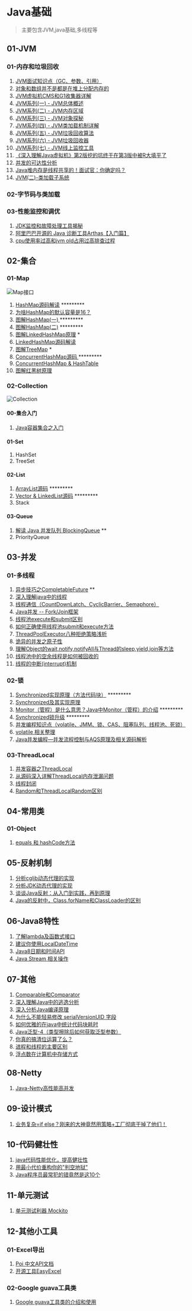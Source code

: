 # Java基础
 > 主要包含JVM,java基础,多线程等

## 01-JVM

### 01-内存和垃圾回收

1. [JVM面试知识点（GC、参数、引用）](https://juejin.im/post/5e7c90c5f265da42cc3e1b24)
2. [对象和数组并不是都是在堆上分配内存的](https://juejin.im/post/5e53961ff265da5740641f12)
3. [JVM虚拟机CMS和G1收集器详解](https://juejin.im/post/5e43a766518825497467ea13)
4. [JVM系列(一) - JVM总体概述](https://juejin.im/post/5e43abe9518825492b50a37c)
5. [JVM系列(二) - JVM内存区域](https://juejin.im/post/5e4a4b7ef265da572c5485f4)
6. [JVM系列(三) - JVM对象探秘](https://juejin.im/post/5e4b464a6fb9a07ccd518105)
7. [JVM系列(四) - JVM类加载机制详解](https://juejin.im/post/5e4b4981f265da57697103d3)
8. [JVM系列(五) - JVM垃圾回收算法](https://juejin.im/post/5e4cb4cbe51d4526c70fa545)
9. [JVM系列(六) - JVM垃圾回收器](https://juejin.im/post/5e4cbafbe51d4526c550a601)
10. [JVM系列(七) - JVM线上监控工具](https://juejin.im/post/5e4cbb98e51d4526f65cbdad)
11. [《深入理解Java虚拟机》第2版挖的坑终于在第3版中被R大填平了](https://juejin.im/post/5e4a46c8518825496452a9e2)
12. [并发的可达性分析](https://juejin.im/post/5e63ab6251882549165423a1)
13. [Java堆内存是线程共享的！面试官：你确定吗？](https://juejin.im/post/5e66f59f6fb9a07cde64e6da)
14. [JVM(二)-类加载子系统](https://juejin.im/post/5e8d6c1a6fb9a03c840d60ef)

### 02-字节码与类加载

### 03-性能监控和调优

1. [JDK监控和故障处理工具揭秘](https://juejin.im/post/5e43a7e051882549417fbcf9)
2. [阿里巴巴开源的 Java 诊断工具Arthas【入门篇】](https://juejin.im/post/5e537a1be51d4526d0595347)
3. [cpu使用率过高和jvm old占用过高排查过程](https://juejin.im/post/5e74174ce51d4527196d7708)



## 02-集合
### 01-Map
![Map接口](https://github.com/hsfxuebao/java-study/blob/master/src/main/01-Java%E5%9F%BA%E7%A1%80/Figure/01-Map%E6%8E%A5%E5%8F%A3%E7%BB%A7%E6%89%BF%E5%85%B3%E7%B3%BB.png)
1. [HashMap源码解读](https://juejin.im/post/5e4222b0518825492e494e19)   *********
2. [为啥HashMap的默认容量是16？](https://juejin.im/post/5e7c2bbff265da42bc796f6e)
3. [图解HashMap(一) ](https://juejin.im/post/5e7b47acf265da573d61cff5)  *********
4. [图解HashMap(二)](https://juejin.im/post/5e7b48c46fb9a07cdb469e66)   *********
5. [图解LinkedHashMap原理](https://juejin.im/post/5e74c4016fb9a07ca601c97a)   *
6. [LinkedHashMap源码解读](https://juejin.im/post/5e42242be51d4526c654b4e1)  
7. [图解TreeMap](https://juejin.im/post/5e7b4f2a5188255e277a3a8e)   *
8. [ConcurrentHashMap源码 ](https://juejin.im/post/5e421fc0e51d4526c5509f54)  *********
9. [ConcurrentHashMap & HashTable](https://juejin.im/post/5e42249fe51d4526cc3b17f0)  
10. [图解红黑树原理](https://juejin.im/post/5e7c18476fb9a009912d8b84) 

### 02-Collection

![Collection](https://github.com/hsfxuebao/java-study/blob/master/src/main/01-Java基础/Figure/02-Collection继承关系图.png)

#### 00-集合入门

1. [Java容器集合之入门](https://juejin.im/post/5e422053e51d4526e262749e)

#### 01-Set

1. HashSet
2. TreeSet

#### 02-List

1. [ArrayList源码](https://juejin.im/post/5e422191518825492c04f68f)  *********
2. [Vector & LinkedList源码](https://juejin.im/post/5e422204e51d4526e418f39b)  *********
3. Stack

#### 03-Queue

1. [解读 Java 并发队列 BlockingQueue](https://juejin.im/post/5e7b53d16fb9a07c951d045c) **
2. PriorityQueue

## 03-并发
### 01-多线程
1. [异步技巧之CompletableFuture](https://juejin.im/post/5e7abaaae51d452716052f86)  **
2. [深入理解java中的线程](https://juejin.im/post/5e7c68c26fb9a009a52f54b2)
3. [线程通信（CountDownLatch、CyclicBarrier、Semaphore）](https://juejin.im/post/5e7c6a94e51d455c7275d419)
4. [Java并发 -- Fork/Join框架](https://juejin.im/post/5e527a8a6fb9a07c8a5a158b)
5. [线程池execute和submit区别](https://juejin.im/post/5e5bb18ce51d45270b7d646c)
6. [如何正确使用线程池submit和execute方法](https://juejin.im/post/5e72d6f66fb9a07cad3bbddf)
7. [ThreadPoolExecutor八种拒绝策略浅析](https://juejin.im/post/5e34e0206fb9a02ff7297959)
8. [诡异的并发之原子性](https://juejin.im/post/5e5db07cf265da574727969a)
9. [理解Object的wait,notify,notifyAll与Thread的sleep,yield,join等方法](https://juejin.im/post/5e62fc3951882548ff3aa578)
10. [线程池中的空余线程是如何被回收的](https://juejin.im/post/5e7221a3e51d4527235b7f67)
11. [线程的中断(interrupt)机制](https://juejin.im/post/5e72d0b0f265da5735507150)

### 02-锁

1. [Synchronized实现原理（方法代码块）](https://juejin.im/post/5e7c5c686fb9a009612de451)  *********
2. [Synchronized及其实现原理](https://juejin.im/post/5e7485f1f265da570a5d69aa)
3. [Monitor（管程）是什么意思？Java中Monitor（管程）的介绍](https://juejin.im/post/5e7c5e62e51d455c1d67b0e9)    *********
4. [Synchronized锁升级](https://juejin.im/post/5e7adfc1f265da5770145cc2) *********
5. [并发编程知识点（volatile、JMM、锁、CAS、阻塞队列、线程池、死锁）](https://juejin.im/post/5e7c6ec851882535f43973fe)
6. [volatile 相关整理](https://juejin.im/post/5e522439e51d4526ff024ee9)
7. [Java并发编程—并发流程控制与AQS原理及相关源码解析](https://juejin.im/post/5e551be0f265da572017ebd8#heading-25)

### 03-ThreadLocal

1. [并发容器之ThreadLocal](https://juejin.im/post/5e05789fe51d45584c554628)
2. [从源码深入详解ThreadLocal内存泄漏问题](https://juejin.im/post/5e057453518825127424c0e0)
3. [线程封闭](https://juejin.im/post/5e5e0f74e51d4526c3590685)
4. [Random和ThreadLocalRandom区别](https://juejin.im/post/5e72f70ff265da573a021410)

## 04-常用类

### 01-Object

1. [equals 和 hashCode方法](https://juejin.im/post/5e42225551882549122aa038)

## 05-反射机制

1. [分析cglib动态代理的实现](https://juejin.im/post/5e34e2575188254df8741a61)
2. [分析JDK动态代理的实现](https://juejin.im/post/5e34e208e51d4558850ea8e6)
3. [谈谈Java反射：从入门到实践，再到原理](https://juejin.im/post/5e7c2af3f265da42e16b02b0)
4. [Java的反射中，Class.forName和ClassLoader的区别](https://juejin.im/post/5e8043fbe51d454708476b88)

## 06-Java8特性

1. [了解lambda及函数式接口](https://juejin.im/post/5e14879e5188253a9c440f1d)
2. [建议你使用LocalDateTime](https://juejin.im/post/5d7787625188252388753eae)
3. [Java8日期和时间API](https://juejin.im/post/5e52250fe51d45271355161e)
4. [Java Stream 相关操作](https://juejin.im/post/5e526912f265da5709701da1)

## 07-其他

1. [Comparable和Comparator](https://juejin.im/post/5e5376906fb9a07c9d6f9f34)
2. [深入理解Java中的逃逸分析](https://juejin.im/post/5e539a49f265da5747278dbf)
3. [深入分析Java编译原理](https://juejin.im/post/5e539aece51d45271c2fefc1)
4. [为什么不能轻易修改 serialVersionUID 字段](https://juejin.im/post/5e5f3109f265da572b767aaa)
5. [如何优雅的在java中统计代码块耗时](https://juejin.im/post/5e62f3696fb9a07cbe34750a)
6. [Java泛型-4（类型擦除后如何获取泛型参数）](https://juejin.im/post/5e6f1bcdf265da5711264b61)
7. [你真的搞清位运算了么？](https://juejin.im/post/5e731f94f265da575a6a2d9d)
8. [进程和线程的主要区别](https://juejin.im/post/5e74c15de51d4526f45a9559)
9. [浮点数在计算机中存储方式](https://juejin.im/post/5e757c10e51d4526f94a181f)

## 08-Netty

1. [Java-Netty高性能高并发](https://juejin.im/post/5e65c21b518825490966ebf0)

## 09-设计模式

1. [业务复杂=if else？刚来的大神竟然用策略+工厂彻底干掉了他们！](https://juejin.im/post/5e422501f265da570f501ef8)

## 10-代码健壮性

1. [java代码性能优化，提高健壮性](https://juejin.im/post/5e7c2ce7f265da42a201bbfc)
2. [用最小代价重构你的"判空地狱"](https://juejin.im/post/5e1001d6f265da5d3b32dc47)
3. [Java程序员最常犯的错竟然是这10个](https://juejin.im/post/5e13d24cf265da5d45542608)

## 11-单元测试

1. [单元测试利器 Mockito](https://juejin.im/post/5e52374e51882549406700f8)

## 12-其他小工具

### 01-Excel导出

1. [Poi 中文API文档](https://juejin.im/post/5e5f2da4e51d4526c550b51f)
2. [开源工具EasyExcel](https://juejin.im/post/5e5f5c1c6fb9a07ca24f5a1a)

### 02-Google guava工具类

1. [Google guava工具类的介绍和使用](https://juejin.im/post/5e6396dc518825496706884d)